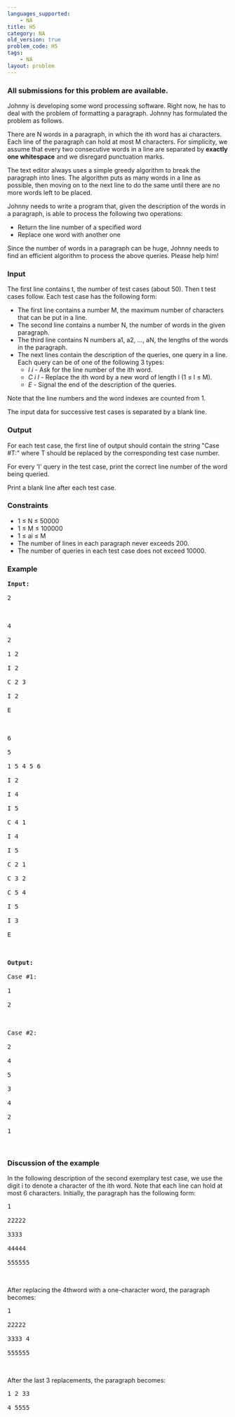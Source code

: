 ```yaml
---
languages_supported:
    - NA
title: H5
category: NA
old_version: true
problem_code: H5
tags:
    - NA
layout: problem
---
```

###  All submissions for this problem are available. 

Johnny is developing some word processing software. Right now, he has to deal with the problem of formatting a paragraph. Johnny has formulated the problem as follows.

There are N words in a paragraph, in which the ith word has ai characters. Each line of the paragraph can hold at most M characters. For simplicity, we assume that every two consecutive words in a line are separated by **exactly one whitespace** and we disregard punctuation marks.

The text editor always uses a simple greedy algorithm to break the paragraph into lines. The algorithm puts as many words in a line as possible, then moving on to the next line to do the same until there are no more words left to be placed.

Johnny needs to write a program that, given the description of the words in a paragraph, is able to process the following two operations:

- Return the line number of a specified word
- Replace one word with another one

Since the number of words in a paragraph can be huge, Johnny needs to find an efficient algorithm to process the above queries. Please help him!

### Input

The first line contains t, the number of test cases (about 50). Then t test cases follow. Each test case has the following form:

- The first line contains a number M, the maximum number of characters that can be put in a line.
- The second line contains a number N, the number of words in the given paragraph.
- The third line contains N numbers a1, a2, ..., aN, the lengths of the words in the paragraph.
- The next lines contain the description of the queries, one query in a line. Each query can be of one of the following 3 types: 
    - *I i* - Ask for the line number of the ith word.
    - *C i l* - Replace the ith word by a new word of length l (1 ≤ l ≤ M).
    - *E* - Signal the end of the description of the queries.

Note that the line numbers and the word indexes are counted from 1.

The input data for successive test cases is separated by a blank line.

### Output

For each test case, the first line of output should contain the string "Case #T:" where T should be replaced by the corresponding test case number.

For every 'I' query in the test case, print the correct line number of the word being queried.

Print a blank line after each test case.

### Constraints

- 1 ≤ N ≤ 50000
- 1 ≤ M ≤ 100000
- 1 ≤ ai ≤ M
- The number of lines in each paragraph never exceeds 200.
- The number of queries in each test case does not exceed 10000.

### Example

<pre><b>Input:</b><br></br>2<br></br><br></br>4<br></br>2<br></br>1 2<br></br>I 2<br></br>C 2 3<br></br>I 2<br></br>E<br></br><br></br>6<br></br>5<br></br>1 5 4 5 6<br></br>I 2<br></br>I 4<br></br>I 5<br></br>C 4 1<br></br>I 4<br></br>I 5<br></br>C 2 1<br></br>C 3 2<br></br>C 5 4<br></br>I 5<br></br>I 3<br></br>E<br></br><br></br><b>Output:</b><br></br>Case #1:<br></br>1<br></br>2<br></br><br></br>Case #2:<br></br>2<br></br>4<br></br>5<br></br>3<br></br>4<br></br>2<br></br>1<br></br>
</pre>
### Discussion of the example

In the following description of the second exemplary test case, we use the digit i to denote a character of the ith word. Note that each line can hold at most 6 characters. Initially, the paragraph has the following form:

<pre>1<br></br>22222<br></br>3333<br></br>44444<br></br>555555<br></br>
</pre>
After replacing the 4thword with a one-character word, the paragraph becomes:

<pre>1<br></br>22222<br></br>3333 4<br></br>555555<br></br>
</pre>
After the last 3 replacements, the paragraph becomes:

<pre>1 2 33<br></br>4 5555<br></br>
</pre>